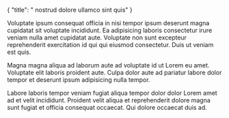 {
  "title": " nostrud dolore ullamco sint quis"
}

Voluptate ipsum consequat officia in nisi tempor ipsum deserunt magna cupidatat sit voluptate incididunt. Ea adipisicing laboris consectetur irure veniam nulla amet cupidatat aute. Voluptate non sunt excepteur reprehenderit exercitation id qui qui eiusmod consectetur. Duis ut veniam est quis.

Magna magna aliqua ad laborum aute ad voluptate id ut Lorem eu amet. Voluptate elit laboris proident aute. Culpa dolor aute ad pariatur labore dolor tempor et deserunt ipsum adipisicing nulla tempor.

Labore laboris tempor veniam fugiat aliqua tempor dolor dolor Lorem amet ad et velit incididunt. Proident velit aliqua et reprehenderit dolore magna sunt fugiat et officia consequat occaecat. Qui dolore occaecat duis ad.